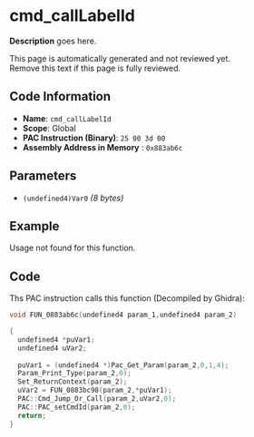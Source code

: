 # cmd_callLabelId

**Description** goes here.

This page is automatically generated and not reviewed yet.<br>Remove this text if this page is fully reviewed.

## Code Information

- **Name**: `cmd_callLabelId`
- **Scope**: Global
- **PAC Instruction (Binary)**: `25 00 3d 00`
- **Assembly Address in Memory** : `0x883ab6c`

## Parameters

- `(undefined4)Var0` *(8 bytes)*

## Example

Usage not found for this function.

## Code

Ths PAC instruction calls this function (Decompiled by Ghidra):

```c
void FUN_0883ab6c(undefined4 param_1,undefined4 param_2)

{
  undefined4 *puVar1;
  undefined4 uVar2;
  
  puVar1 = (undefined4 *)Pac_Get_Param(param_2,0,1,4);
  Param_Print_Type(param_2,0);
  Set_ReturnContext(param_2);
  uVar2 = FUN_0883bc98(param_2,*puVar1);
  PAC::Cmd_Jump_Or_Call(param_2,uVar2,0);
  PAC::PAC_setCmdId(param_2,0);
  return;
}
```

